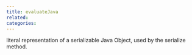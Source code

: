 ```yaml
---
title: evaluateJava
related:
categories:
---
```


literal representation of a serializable Java Object, used by the serialize method.